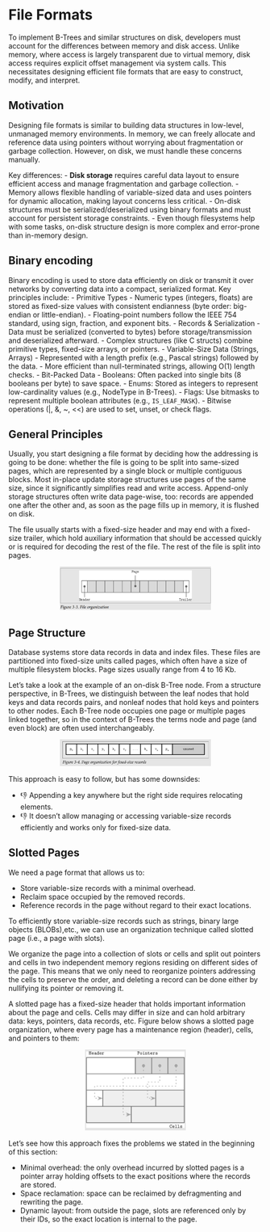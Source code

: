 # File Formats

To implement B-Trees and similar structures on disk, developers must account for the differences between memory and disk access. Unlike memory, where access is largely transparent due to virtual memory, disk access requires explicit offset management via system calls. This necessitates designing efficient file formats that are easy to construct, modify, and interpret.

## Motivation

Designing file formats is similar to building data structures in low-level, unmanaged memory environments. In memory, we can freely allocate and reference data using pointers without worrying about fragmentation or garbage collection. However, on disk, we must handle these concerns manually.

Key differences:
    - **Disk storage** requires careful data layout to ensure efficient access and manage fragmentation and garbage collection.
    - Memory allows flexible handling of variable-sized data and uses pointers for dynamic allocation, making layout concerns less critical.
    - On-disk structures must be serialized/deserialized using binary formats and must account for persistent storage constraints.
    - Even though filesystems help with some tasks, on-disk structure design is more complex and error-prone than in-memory design.

## Binary encoding

Binary encoding is used to store data efficiently on disk or transmit it over networks by converting data into a compact, serialized format. Key principles include:
    - Primitive Types
        - Numeric types (integers, floats) are stored as fixed-size values with consistent endianness (byte order: big-endian or little-endian).
        - Floating-point numbers follow the IEEE 754 standard, using sign, fraction, and exponent bits.
    - Records & Serialization
        - Data must be serialized (converted to bytes) before storage/transmission and deserialized afterward.
        - Complex structures (like C structs) combine primitive types, fixed-size arrays, or pointers.
    - Variable-Size Data (Strings, Arrays)
        - Represented with a length prefix (e.g., Pascal strings) followed by the data.
        - More efficient than null-terminated strings, allowing O(1) length checks.
    - Bit-Packed Data
        - Booleans: Often packed into single bits (8 booleans per byte) to save space.
        - Enums: Stored as integers to represent low-cardinality values (e.g., NodeType in B-Trees).
        - Flags: Use bitmasks to represent multiple boolean attributes (e.g., `IS_LEAF_MASK`).
            - Bitwise operations (|, &, ~, <<) are used to set, unset, or check flags.

## General Principles

Usually, you start designing a file format by deciding how the addressing is going to be done: whether the file is going to be split into same-sized pages, which are represented by a single block or multiple contiguous blocks. Most in-place update storage structures use pages of the same size, since it significantly simplifies read and write access. Append-only storage structures often write data page-wise, too: records are appended one after the other and, as soon as the page fills up in memory, it is flushed on disk.

The file usually starts with a fixed-size header and may end with a fixed-size trailer,
which hold auxiliary information that should be accessed quickly or is required for
decoding the rest of the file. The rest of the file is split into pages.

<p align="center"><img src="assets/file-organization.png" width="300px"></p>

## Page Structure

Database systems store data records in data and index files. These files are partitioned into fixed-size units called pages, which often have a size of multiple filesystem blocks. Page sizes usually range from 4 to 16 Kb.

Let’s take a look at the example of an on-disk B-Tree node. From a structure perspective, in B-Trees, we distinguish between the leaf nodes that hold keys and data records pairs, and nonleaf nodes that hold keys and pointers to other nodes. Each B-Tree node occupies one page or multiple pages linked together, so in the context of B-Trees the terms node and page (and even block) are often used interchangeably.

<p align="center"><img src="assets/page-org-fixed-size-records.png" width="300px"></p>

This approach is easy to follow, but has some downsides:
- 👎 Appending a key anywhere but the right side requires relocating elements.
- 👎 It doesn’t allow managing or accessing variable-size records efficiently and works
only for fixed-size data.

## Slotted Pages

We need a page format that allows us to:
- Store variable-size records with a minimal overhead.
- Reclaim space occupied by the removed records.
- Reference records in the page without regard to their exact locations.

To efficiently store variable-size records such as strings, binary large objects (BLOBs),etc., we can use an organization technique called slotted page (i.e., a page with slots).

We organize the page into a collection of slots or cells and split out pointers and cells in two independent memory regions residing on different sides of the page. This means that we only need to reorganize pointers addressing the cells to preserve the order, and deleting a record can be done either by nullifying its pointer or removing it.

A slotted page has a fixed-size header that holds important information about the page and cells. Cells may differ in size and can hold arbitrary data: keys, pointers, data records, etc. Figure below shows a slotted page organization, where every page has a maintenance region (header), cells, and pointers to
them:

<p align="center"><img src="assets/slotted-page.png" width="200px"></p>

Let’s see how this approach fixes the problems we stated in the beginning of this
section:
- Minimal overhead: the only overhead incurred by slotted pages is a pointer array
holding offsets to the exact positions where the records are stored.
- Space reclamation: space can be reclaimed by defragmenting and rewriting the
page.
- Dynamic layout: from outside the page, slots are referenced only by their IDs, so
the exact location is internal to the page.